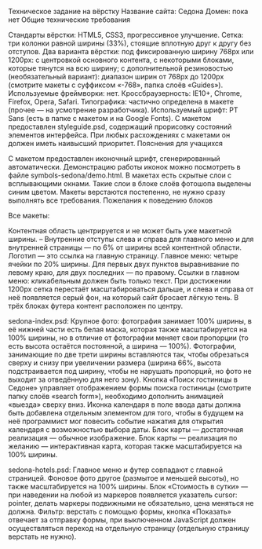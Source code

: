 Техническое задание на вёрстку
Название сайта: Седона
Домен: пока нет
Общие технические требования

Стандарты вёрстки: HTML5, CSS3, прогрессивное улучшение.
Сетка: три колонки равной ширины (33%), стоящие вплотную друг к другу без отступов.
Два варианта вёрстки:
под фиксированную ширину 768px или 1200px: с центровкой основного контента, с некоторыми блоками, которые тянутся на всю ширину;
с дополнительной резиновостью (необязательный вариант): диапазон ширин от 768px до 1200px (смотрите макеты с суффиксом «-768», папка слоёв «Guides»).
Используемые фреймворки: нет.
Кроссбраузерность: IE10+, Chrome, Firefox, Opera, Safari.
Типографика: частично определена в макете (прочее — на усмотрение разработчика).
Используемый шрифт: PT Sans (есть в папке с макетом и на Google Fonts).
С макетом предоставлен styleguide.psd, содержащий прорисовку состояний элементов интерфейса. При любых расхождениях с макетами он должен иметь наивысший приоритет.
Пояснения для учащихся

С макетом предоставлен иконочный шрифт, сгенерированный автоматически. Демонстрацию работы иконок можно посмотреть в файле symbols-sedona/demo.html.
В макетах есть скрытые слои с всплывающими окнами. Такие слои в блоке слоёв фотошопа выделены синим цветом.
Макеты верстаются постепенно, не нужно сразу выполнять все требования.
Пожелания к поведению блоков

Все макеты:

Контентная область центрируется и не может быть уже макетной ширины. – Внутренние отступы слева и справа для главного меню и для внутренней страницы — по 6% от ширины всей контентной области.
Логотип — это ссылка на главную страницу.
Главное меню: четыре ячейки по 20% ширины. Для первых двух пунктов выравнивание по левому краю, для двух последних — по правому.
Ссылки в главном меню: кликабельным должен быть только текст.
При достижении 1200px сетка перестаёт масштабироваться дальше, и слева и справа от неё появляется серый фон, на который сайт бросает лёгкую тень.
В трёх блоках футера контент расположен по центру.

sedona-index.psd:
Крупное фото: фотография занимает 100% ширины, в её нижней части есть белая маска, которая также масштабируется на 100% ширины, но в отличие от фотографии меняет свои пропорции (то есть высота остаётся постоянной, а ширина — 100%).
Фотографии, занимающие по две трети ширины вставляются так, чтобы обрезаться сверху и снизу при увеличении размера (ширина 66%, высота подстраивается под ширину, чтобы не нарушать пропорций, но фото не выходит за отведённую для него зону).
Кнопка «Поиск гостиницы в Седоне» управляет отображением формы поиска гостиницы (смотрите папку слоёв «search form»), необходимо дополнить анимацией «выезда» сверху вниз.
Иконка календаря в поле ввода даты должна быть добавлена отдельным элементом для того, чтобы в будущем на неё программист мог повесить событие нажатия для открытия календаря с возможностью выбора даты.
Блок карты — достаточная реализация — обычное изображение.
Блок карты — реализация по желанию — интерактивная карта, которая также масштабируется на 100% ширины.

sedona-hotels.psd:
Главное меню и футер совпадают с главной страницей.
Фоновое фото другое (размытое и меньшей высоты), но также масштабируется на 100% ширины.
Блок «Стоимость в сутки» — при наведении на любой из маркеров появляется указатель cursor: pointer, делать маркеры подвижными не обязательно, цена меняться не должна.
Фильтр: верстать с помощью формы, кнопка «Показать» отвечает за отправку формы, при выключенном JavaScript должен осуществляться переход на отдельную страницу (отдельную страницу верстать не нужно).
